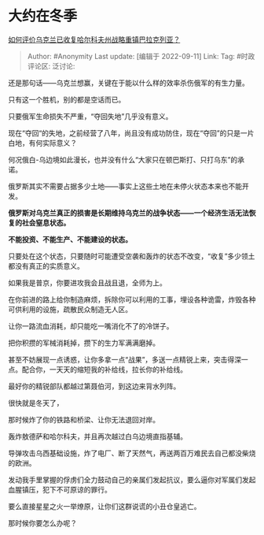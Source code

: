 # 大约在冬季
[如何评价乌克兰已收复哈尔科夫州战略重镇巴拉克列亚？](https://www.zhihu.com/question/552502050/answer/2667344550)

> Author: #Anonymity
> Last update: [编辑于 2022-09-11]
> Link:
> Tag: #时政
> 评论区:
> 泛讨论:

还是那句话——乌克兰想赢，关键在于能以什么样的效率杀伤俄军的有生力量。

只有这一个胜机，别的都是空话而已。

只要俄军生命损失不严重，“夺回失地”几乎没有意义。

现在“夺回“的失地，之前经营了八年，尚且没有成功防住，现在“夺回”的只是一片白地，有何实际意义？

何况俄白-乌边境如此漫长，也并没有什么“大家只在顿巴斯打、只打乌东”的承诺。

俄罗斯其实不需要占据多少土地——事实上这些土地在未停火状态本来也不能开发。

**俄罗斯对乌克兰真正的损害是长期维持乌克兰的战争状态——一个经济生活无法恢复的社会窒息状态。**

**不能投资、不能生产、不能建设的状态。**

只要处在这个状态，只要随时可能遭受空袭和轰炸的状态不改变，“收复”多少领土都没有真正的实质意义。

如果我是普京，你要进攻我会且战且退，全师为上。

在你前进的路上给你制造麻烦，拆除你可以利用的工事，埋设各种诡雷，炸毁各种可供利用的设施，疏散民众制造无人区。

让你一路流血消耗，却只能吃一嘴消化不了的冷饼子。

把你积攒的军械消耗掉，攒下的生力军满满磨掉。

甚至不妨展现一点诱惑，让你多拿一点“战果”，多送一点精锐上来，突击得深一点。配合你，一天天的缩短我的补给线，拉长你的补给线。

最好你的精锐部队都越过第聂伯河，到这边来背水列阵。

很快就是冬天了，

那时候炸了你的铁路和桥梁、让你无法退回对岸。

轰炸敖德萨和哈尔科夫，并且再次越过白乌边境直指基辅。

导弹攻击乌西基础设施，炸了电厂、断了天然气，再送两百万难民去自己都没柴烧的欧洲。

发动我手里掌握的俘虏们全力鼓动自己的亲属们发起抗议，要么逼你对军属们发起血腥镇压，犯下不可原谅的罪行。

要么直接星星之火一举燎原，让你们这群说谎的小丑仓皇逃亡。

那时候你要怎么办呢？
